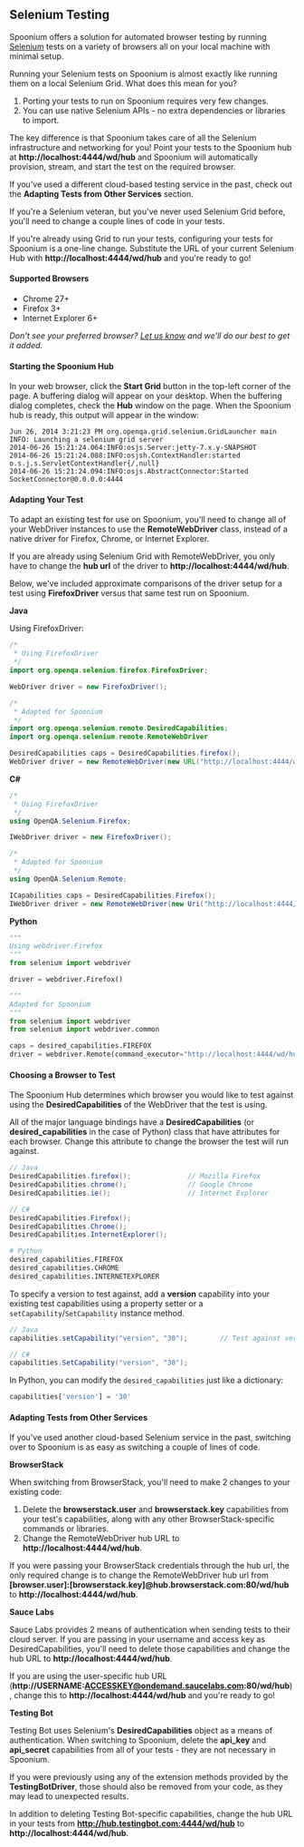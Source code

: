 ## Selenium Testing

Spoonium offers a solution for automated browser testing by running [Selenium](http://seleniumhq.org) tests on a variety of browsers all on your local machine with minimal setup.

Running your Selenium tests on Spoonium is almost exactly like running them on a local Selenium Grid. What does this mean for you?

1. Porting your tests to run on Spoonium requires very few changes.
2. You can use native Selenium APIs - no extra dependencies or libraries to import. 

The key difference is that Spoonium takes care of all the Selenium infrastructure and networking for you! Point your tests to the Spoonium hub at **http://localhost:4444/wd/hub** and Spoonium will automatically provision, stream, and start the test on the required browser.

If you've used a different cloud-based testing service in the past, check out the **Adapting Tests from Other Services** section.

If you're a Selenium veteran, but you've never used Selenium Grid before, you'll need to change a couple lines of code in your tests. 

If you're already using Grid to run your tests, configuring your tests for Spoonium is a one-line change. Substitute the URL of your current Selenium Hub with **http://localhost:4444/wd/hub** and you're ready to go!

#### Supported Browsers

- Chrome 27+ 
- Firefox 3+
- Internet Explorer 6+

*Don't see your preferred browser? [Let us know](mailto:support@spoon.net) and we'll do our best to get it added.*

#### Starting the Spoonium Hub

In your web browser, click the **Start Grid** button in the top-left corner of the page. A buffering dialog will appear on your desktop. When the buffering dialog completes, check the **Hub** window on the page. When the Spoonium hub is ready, this output will appear in the window: 

```
Jun 26, 2014 3:21:23 PM org.openqa.grid.selenium.GridLauncher main
INFO: Launching a selenium grid server
2014-06-26 15:21:24.064:INFO:osjs.Server:jetty-7.x.y-SNAPSHOT
2014-06-26 15:21:24.088:INFO:osjsh.ContextHandler:started o.s.j.s.ServletContextHandler{/,null}
2014-06-26 15:21:24.094:INFO:osjs.AbstractConnector:Started SocketConnector@0.0.0.0:4444
```

#### Adapting Your Test

To adapt an existing test for use on Spoonium, you'll need to change all of your WebDriver instances to use the **RemoteWebDriver** class, instead of a native driver for Firefox, Chrome, or Internet Explorer. 

If you are already using Selenium Grid with RemoteWebDriver, you only have to change the **hub url** of the driver to **http://localhost:4444/wd/hub**. 

Below, we've included approximate comparisons of the driver setup for a test using **FirefoxDriver** versus that same test run on Spoonium. 

**Java**

Using FirefoxDriver:

```java
/*
 * Using FirefoxDriver
 */
import org.openqa.selenium.firefox.FirefoxDriver;

WebDriver driver = new FirefoxDriver();

/*
 * Adapted for Spoonium
 */
import org.openqa.selenium.remote.DesiredCapabilities;
import org.openqa.selenium.remote.RemoteWebDriver

DesiredCapabilities caps = DesiredCapabilities.firefox();
WebDriver driver = new RemoteWebDriver(new URL("http://localhost:4444/wd/hub"), caps);
```

**C#**

```csharp
/*
 * Using FirefoxDriver
 */
using OpenQA.Selenium.Firefox;

IWebDriver driver = new FirefoxDriver();

/*
 * Adapted for Spoonium
 */
using OpenQA.Selenium.Remote;

ICapabilities caps = DesiredCapabilities.Firefox();
IWebDriver driver = new RemoteWebDriver(new Uri("http://localhost:4444/wd/hub"), caps);
```

**Python**

```python
"""
Using webdriver.Firefox
"""
from selenium import webdriver

driver = webdriver.Firefox()

"""
Adapted for Spoonium
"""
from selenium import webdriver
from selenium import webdriver.common

caps = desired_capabilities.FIREFOX
driver = webdriver.Remote(command_executor="http://localhost:4444/wd/hub", desired_capabilities=caps)
```

#### Choosing a Browser to Test

The Spoonium Hub determines which browser you would like to test against using the **DesiredCapabilities** of the WebDriver that the test is using. 

All of the major language bindings have a **DesiredCapabilities** (or **desired_capabilities** in the case of Python) class that have attributes for each browser. Change this attribute to change the browser the test will run against.

```java	
// Java
DesiredCapabilities.firefox(); 				// Mozilla Firefox
DesiredCapabilities.chrome();				// Google Chrome
DesiredCapabilities.ie();					// Internet Explorer
```

```csharp
// C#
DesiredCapabilities.Firefox();  
DesiredCapabilities.Chrome();
DesiredCapabilities.InternetExplorer();
```

```python
# Python
desired_capabilities.FIREFOX
desired_capabilities.CHROME
desired_capabilities.INTERNETEXPLORER
```

To specify a version to test against, add a **version** capability into your existing test capabilities using a property setter or a `setCapability`/`SetCapability` instance method. 

```java
// Java
capabilities.setCapability("version", "30");		// Test against version 30
```

```csharp
// C#
capabilities.SetCapability("version", "30");
```

In Python, you can modify the `desired_capabilities` just like a dictionary: 

```python
capabilities['version'] = '30'
```

#### Adapting Tests from Other Services

If you've used another cloud-based Selenium service in the past, switching over to Spoonium is as easy as switching a couple of lines of code. 

**BrowserStack**

When switching from BrowserStack, you'll need to make 2 changes to your existing code: 

1. Delete the **browserstack.user** and **browserstack.key** capabilities from your test's capabilities, along with any other BrowserStack-specific commands or libraries. 
2. Change the RemoteWebDriver hub URL to **http://localhost:4444/wd/hub**. 

If you were passing your BrowserStack credentials through the hub url, the only required change is to change the RemoteWebDriver hub url from **[browser.user]:[browserstack.key]@hub.browserstack.com:80/wd/hub** to **http://localhost:4444/wd/hub**.

**Sauce Labs**

Sauce Labs provides 2 means of authentication when sending tests to their cloud server. If you are passing in your username and access key as DesiredCapabilities, you'll need to delete those capabilities and change the hub URL to **http://localhost:4444/wd/hub**. 

If you are using the user-specific hub URL (**http://USERNAME:ACCESSKEY@ondemand.saucelabs.com:80/wd/hub**), change this to **http://localhost:4444/wd/hub** and you're ready to go!

**Testing Bot**

Testing Bot uses Selenium's **DesiredCapabilities** object as a means of authentication. When switching to Spoonium, delete the **api_key** and **api_secret** capabilities from all of your tests - they are not necessary in Spoonium.

If you were previously using any of the extension methods provided by the **TestingBotDriver**, those should also be removed from your code, as they may lead to unexpected results.

In addition to deleting Testing Bot-specific capabilities, change the hub URL in your tests from **http://hub.testingbot.com:4444/wd/hub** to **http://localhost:4444/wd/hub**.